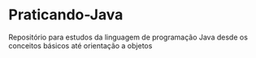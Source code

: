 # Praticando-Java
Repositório para estudos da linguagem de programação Java desde os conceitos básicos até orientação a objetos
